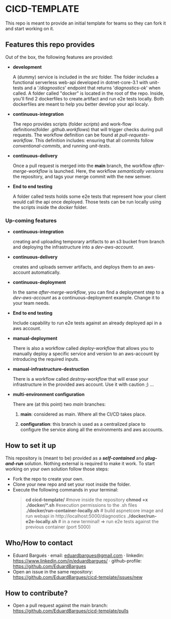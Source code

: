 # CICD-TEMPLATE

This repo is meant to provide an initial template for teams so they can fork it and start working on it.

## Features this repo provides

Out of the box, the following features are provided:

- **development**

  A (dummy) service is included in the _src_ folder. The folder includes a functional serverless web-api developed in dotnet-core-3.1 with unit-tests and a '_/diagnostics_' endpoint that returns '_diagnostics-ok_' when called.
  A folder called "docker" is located in the root of the repo. Inside, you'll find 2 dockerfiles to create.artifact and run e2e tests locally. Both dockerfiles are meant to help you better develop your api localy.

- **continuous-integration**

  The repo provides scripts (folder _scripts_) and work-flow definitions(folder _.github.workflows_) that will trigger checks during pull requests. The workflow definition can be found at _pull-requests-workflow_. This definition includes: ensuring that all commits follow _conventional-commits_, and running _unit-tests_.

- **continuous-delivery**

  Once a pull request is merged into the **main** branch, the workflow _after-merge-workflow_ is launched. Here, the workflow _semantically versions_ the repository, and tags your merge commit with the new semver.

- **End to end testing**

  A folder called tests holds some e2e tests that represent how your client would call the api once deployed. Those tests can be run locally using the scripts inside the _docker_ folder.

### Up-coming features

- **continuous-integration**

  creating and uploading temporary artifacts to an s3 bucket from branch and deploying the infrastructure into a _dev-aws-account_.

- **continuous-delivery**

  creates and uploads semver artifacts, and deploys them to an aws-account automatically.

- **continuous-deployment**

  In the same _after-merge-workflow_, you can find a deployment step to a _dev-aws-account_ as a continuous-deployment example. Change it to your team needs.

- **End to end testing**

  Include capability to run e2e tests against an already deployed api in a aws account.

- **manual-deployment**

  There is also a workflow called _deploy-workflow_ that allows you to manually deploy a specific service and version to an aws-account by introducing the required inputs.

- **manual-infrastructure-destruction**

  There is a workflow called _destroy-workflow_ that will erase your infrastructure in the provided aws account. Use it with caution ;) ...

- **multi-environment configuration**

  There are (at this point) two _main_ branches:

  1. **main**: considered as main. Where all the CI/CD takes place.

  2. **configuration**: this branch is used as a centralized place to configure the service along all the environments and aws accounts.

## How to set it up

This repository is (meant to be) provided as a **_self-contained_** and **_plug-and-run_** solution. Nothing external is required to make it work.
To start working on your own solution follow those steps:

- Fork the repo to create your own.
- Clone your new repo and set your root inside the folder.
- Execute the following commands in your terminal:
  > **cd cicd-template/** #move inside the repository
  > **chmod +x ./docker/\*.sh** #execution permissions to the .sh files
  > **./docker/run-container-locally.sh** # build aspnetcore image and run webapi in http://localhost:5000/diagnostics
  > **./docker/run-e2e-locally.sh** # in a new terminal! => run e2e tests against the previous container (port 5000)

## Who/How to contact

- Eduard Bargués
  · email: eduardbargues@gmail.com
  · linkedin: https://www.linkedin.com/in/eduardbargues/
  · github-profile: https://github.com/EduardBargues
- Open an issue in the same repository: https://github.com/EduardBargues/cicd-template/issues/new

## How to contribute?

- Open a pull request against the main branch: https://github.com/EduardBargues/cicd-template/pulls
